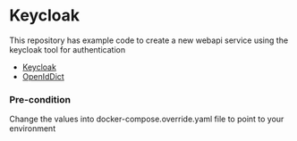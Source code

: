 # Keycloak

This repository has example code to create a new webapi service using the keycloak tool for authentication

- [Keycloak](https://www.keycloak.org/)
- [OpenIdDict](https://github.com/openiddict)

### Pre-condition

Change the values into docker-compose.override.yaml file to point to your environment